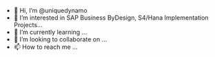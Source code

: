 - 👋 Hi, I’m @uniquedynamo
- 👀 I’m interested in SAP Business ByDesign, S4/Hana Implementation Projects...
- 🌱 I’m currently learning ...
- 💞️ I’m looking to collaborate on ...
- 📫 How to reach me ...

<!---
uniquedynamo/uniquedynamo is a ✨ special ✨ repository because its `README.md` (this file) appears on your GitHub profile.
You can click the Preview link to take a look at your changes.
--->
